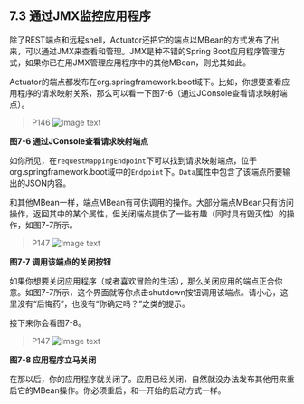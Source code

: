## 7.3 通过JMX监控应用程序

除了REST端点和远程shell，Actuator还把它的端点以MBean的方式发布了出来，可以通过JMX来查看和管理。JMX是种不错的Spring Boot应用程序管理方式，如果你已在用JMX管理应用程序中的其他MBean，则尤其如此。

Actuator的端点都发布在org.springframework.boot域下。比如，你想要查看应用程序的请求映射关系，那么可以看一下图7-6（通过JConsole查看请求映射端点）。

>P146 ![Image text](https://raw.githubusercontent.com/5202m/spring-boot-in-action-zh-cn/master/imgs/figure-7.6.png)

__图7-6 通过JConsole查看请求映射端点__

如你所见，在`requestMappingEndpoint`下可以找到请求映射端点，位于org.springframework.boot域中的`Endpoint`下。`Data`属性中包含了该端点所要输出的JSON内容。

和其他MBean一样，端点MBean有可供调用的操作。大部分端点MBean只有访问操作，返回其中的某个属性，但关闭端点提供了一些有趣（同时具有毁灭性）的操作，如图7-7所示。

>P147 ![Image text](https://raw.githubusercontent.com/5202m/spring-boot-in-action-zh-cn/master/imgs/figure-7.7.png)

__图7-7 调用该端点的关闭按钮__

如果你想要关闭应用程序（或者喜欢冒险的生活），那么关闭应用的端点正合你意。如图7-7所示，这个界面就等你点击shutdown按钮调用该端点。请小心，这里没有“后悔药”，也没有“你确定吗？”之类的提示。

接下来你会看图7-8。

>P147 ![Image text](https://raw.githubusercontent.com/5202m/spring-boot-in-action-zh-cn/master/imgs/figure-7.8.png)

__图7-8 应用程序立马关闭__

在那以后，你的应用程序就关闭了。应用已经关闭，自然就没办法发布其他用来重启它的MBean操作。你必须重启，和一开始的启动方式一样。
